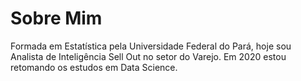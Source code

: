 
# Sobre Mim
Formada em Estatística pela Universidade Federal do Pará, hoje sou Analista de Inteligência Sell Out no setor do Varejo. Em 2020 estou retomando os estudos em Data Science.
